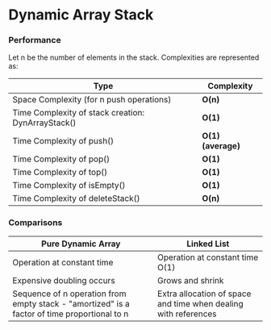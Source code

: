 # Dynamic Array Stack

### Performance

Let n be the number of elements in the stack. Complexities are represented as:

| Type                                               | Complexity         |
| -------------------------------------------------- | ------------------ |
| Space Complexity (for n push operations)           | **O(n)**           |
| Time Complexity of stack creation: DynArrayStack() | **O(1)**           |
| Time Complexity of push()                          | **O(1) (average)** |
| Time Complexity of pop()                           | **O(1)**           |
| Time Complexity of top()                           | **O(1)**           |
| Time Complexity of isEmpty()                       | **O(1)**           |
| Time Complexity of deleteStack()                   | **O(n)**           |

### Comparisons

| Pure Dynamic Array                                                                           | Linked List                                                     |
| -------------------------------------------------------------------------------------------- | --------------------------------------------------------------- |
| Operation at constant time                                                                   | Operation at constant time O(1)                                 |
| Expensive doubling occurs                                                                    | Grows and shrink                                                |
| Sequence of n operation from empty stack - "amortized" is a factor of time proportional to n | Extra allocation of space and time when dealing with references |
